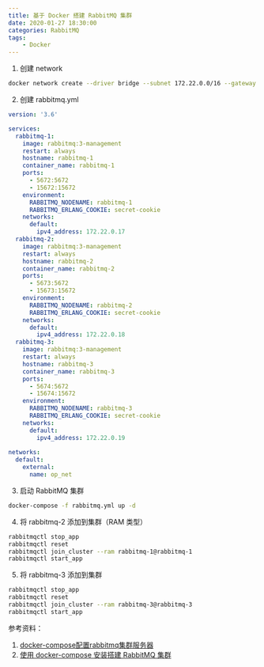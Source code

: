 ```yaml
---
title: 基于 Docker 搭建 RabbitMQ 集群
date: 2020-01-27 18:30:00
categories: RabbitMQ
tags:
    - Docker
---
```

1. 创建 network
```bash
docker network create --driver bridge --subnet 172.22.0.0/16 --gateway 172.22.0.1  op_net
```

2. 创建 rabbitmq.yml
```yaml
version: '3.6'

services:
  rabbitmq-1:
    image: rabbitmq:3-management
    restart: always
    hostname: rabbitmq-1
    container_name: rabbitmq-1
    ports:
      - 5672:5672
      - 15672:15672
    environment:
      RABBITMQ_NODENAME: rabbitmq-1
      RABBITMQ_ERLANG_COOKIE: secret-cookie
    networks:
      default:
        ipv4_address: 172.22.0.17
  rabbitmq-2:
    image: rabbitmq:3-management
    restart: always
    hostname: rabbitmq-2
    container_name: rabbitmq-2
    ports:
      - 5673:5672
      - 15673:15672
    environment:
      RABBITMQ_NODENAME: rabbitmq-2
      RABBITMQ_ERLANG_COOKIE: secret-cookie
    networks:
      default:
        ipv4_address: 172.22.0.18
  rabbitmq-3:
    image: rabbitmq:3-management
    restart: always
    hostname: rabbitmq-3
    container_name: rabbitmq-3
    ports:
      - 5674:5672
      - 15674:15672
    environment:
      RABBITMQ_NODENAME: rabbitmq-3
      RABBITMQ_ERLANG_COOKIE: secret-cookie
    networks:
      default:
        ipv4_address: 172.22.0.19
      
networks:
  default:
    external:
      name: op_net
```

3. 启动 RabbitMQ 集群
```bash
docker-compose -f rabbitmq.yml up -d
```

4. 将 rabbitmq-2 添加到集群（RAM 类型）
```bash
rabbitmqctl stop_app
rabbitmqctl reset
rabbitmqctl join_cluster --ram rabbitmq-1@rabbitmq-1
rabbitmqctl start_app
```

5. 将 rabbitmq-3 添加到集群
```bash
rabbitmqctl stop_app
rabbitmqctl reset
rabbitmqctl join_cluster --ram rabbitmq-3@rabbitmq-3
rabbitmqctl start_app
```

参考资料：
1. [docker-compose配置rabbitmq集群服务器](https://blog.csdn.net/fqydhk/article/details/80624547)
2. [使用 docker-compose 安装搭建 RabbitMQ 集群](https://michael728.github.io/2019/06/07/docker-rabbitmq-env/)